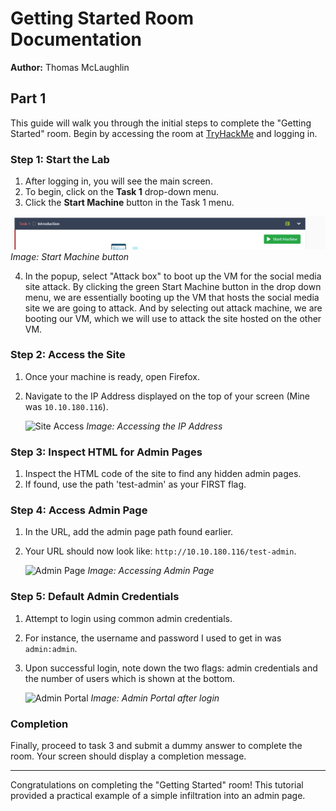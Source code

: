 # Getting Started Room Documentation
**Author:** Thomas McLaughlin

## Part 1
This guide will walk you through the initial steps to complete the "Getting Started" room. Begin by accessing the room at [TryHackMe](https://tryhackme.com/room/gettingstarted) and logging in.

### Step 1: Start the Lab
1. After logging in, you will see the main screen.
2. To begin, click on the **Task 1** drop-down menu.
3. Click the **Start Machine** button in the Task 1 menu.

  ![Start Machine Button](xe2.png) *Image: Start Machine button*
   
4. In the popup, select "Attack box" to boot up the VM for the social media site attack. By clicking the green Start Machine button in the drop down menu, we are essentially booting up the VM that hosts the social media site we are going to attack. And by selecting out attack machine, we are booting our VM, which we will use to attack the site hosted on the other VM.


### Step 2: Access the Site
1. Once your machine is ready, open Firefox.
2. Navigate to the IP Address displayed on the top of your screen (Mine was `10.10.180.116`).

    ![Site Access](image-link-here) *Image: Accessing the IP Address*

### Step 3: Inspect HTML for Admin Pages
1. Inspect the HTML code of the site to find any hidden admin pages.
2. If found, use the path 'test-admin' as your FIRST flag.

### Step 4: Access Admin Page
1. In the URL, add the admin page path found earlier.
2. Your URL should now look like: `http://10.10.180.116/test-admin`.

    ![Admin Page](image-link-here) *Image: Accessing Admin Page*

### Step 5: Default Admin Credentials
1. Attempt to login using common admin credentials.
2. For instance, the username and password I used to get in was `admin:admin`.
3. Upon successful login, note down the two flags: admin credentials and the number of users which is shown at the bottom.

    ![Admin Portal](image-link-here) *Image: Admin Portal after login*

### Completion
Finally, proceed to task 3 and submit a dummy answer to complete the room. Your screen should display a completion message.

---

Congratulations on completing the "Getting Started" room! This tutorial provided a practical example of a simple infiltration into an admin page.

